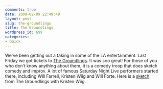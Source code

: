 ```yaml
---
comments: true
date: 2008-02-09 22:49:48
layout: post
slug: the-groundlings
title: The Groundlings
wordpress_id: 699
categories:
- Quick
---
```


We've been getting out a taking in some of the LA entertainment. Last Friday we got tickets to [The Groundlings](http://www.groundlings.com/start.htm). It was soo great! For those of you who don't know anything about them, it is a comedy troop that does sketch comedy and improv. A lot of famous Saturday Night Live performers started there, including Will Farrell, Kristen Wiig and Will Forte. Here is a [sketch](http://www.youtube.com/watch?v=m72GNRrvc88) from The Groundlings with Kristen Wiig.
